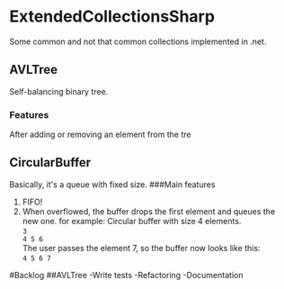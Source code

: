 
# ExtendedCollectionsSharp
Some common and not that common collections implemented in .net. 

## AVLTree
Self-balancing binary tree.
### Features
After adding or removing an element from the tre
## CircularBuffer
Basically, it's a queue with fixed size.
###Main features
1. FIFO!
2. When overflowed, the buffer drops the first element and queues the new one. for example: 
  Circular buffer with size 4 elements.</br>
  <code>3 4 5 6</code> </br>
  The user passes the element 7, so the buffer now looks like this:</br>
  <code>4 5 6 7</code>

#Backlog
##AVLTree
-Write tests
-Refactoring
-Documentation
